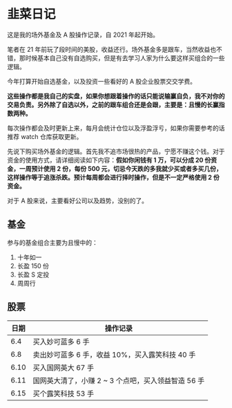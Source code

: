 # 韭菜日记

这是我的场外基金及 A 股操作记录，自 2021 年起开始。

笔者在 21 年前玩了段时间的美股，收益还行。场外基金多是跟车，当然收益也不错，那时候基本自己没有自选购买，但是有去学习人家为什么要这样买组合的一些逻辑。

今年打算开始自选基金，以及投资一些看好的 A 股企业股票交交学费。

**这些操作都是我自己的实盘，如果你想跟着操作的话只能说输赢自负，我不对你的交易负责。另外除了自选以外，之前的跟车组合还是会跟，主要是：且慢的长赢指数两种。**

每次操作都会及时更新上来，每月会统计仓位以及浮盈浮亏，如果你需要参考的话推荐 watch 仓库获取更新。

先说下购买场外基金的逻辑。首先我不追市场很热的产品，宁愿不赚这个钱。对于资金的使用方式，请详细阅读如下内容：**假如你闲钱有 1 万，可以分成 20 份资金，一周预计使用 2 份，每份 500 元，切忌今天跌的多我就少买或者多买几份，这样操作等于追涨杀跌。预计每周都会进行择时操作，但是不一定严格使用 2 份资金。**

对于 A 股来说，主要看好公司以及趋势，没别的了。

## 基金

参与的基金组合主要为且慢中的：

1. 十年如一
2. 长盈 150 份
3. 长盈 S 定投
4. 周周行

## 股票

| 日期 | 操作记录                                            |
| ---- | --------------------------------------------------- |
| 6.4  | 买入妙可蓝多 6 手                                |
| 6.8  | 卖出妙可蓝多 6 手，收益 10%，买入露笑科技 40 手                      |
| 6.10  | 买入国网英大 67 手                            |
| 6.11  | 国网英大清了，小赚 2 ~ 3 个点吧，买入领益智造 56 手                      |
| 6.15  | 买个露笑科技 53 手                      |
